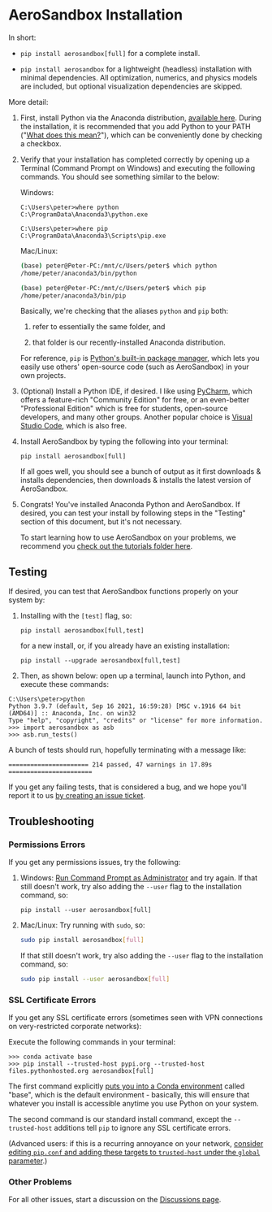 # AeroSandbox Installation

In short:

* `pip install aerosandbox[full]` for a complete install.

* `pip install aerosandbox` for a lightweight (headless) installation with minimal dependencies. All optimization, numerics, and physics models are included, but optional visualization dependencies are skipped.

More detail:

1. First, install Python via the Anaconda distribution, [available here](https://www.anaconda.com/products/individual). During the installation, it is recommended that you add Python to your PATH ("[What does this mean?](https://janelbrandon.medium.com/understanding-the-path-variable-6eae0936e976)"), which can be conveniently done by checking a checkbox.

2. Verify that your installation has completed correctly by opening up a Terminal (Command Prompt on Windows) and executing the following commands. You should see something similar to the below:
	
    Windows:
	
    ```shell
    C:\Users\peter>where python
    C:\ProgramData\Anaconda3\python.exe
	
    C:\Users\peter>where pip
    C:\ProgramData\Anaconda3\Scripts\pip.exe
    ```
	
    Mac/Linux:
	
    ```bash
    (base) peter@Peter-PC:/mnt/c/Users/peter$ which python
    /home/peter/anaconda3/bin/python
	
    (base) peter@Peter-PC:/mnt/c/Users/peter$ which pip
    /home/peter/anaconda3/bin/pip
    ```
	
    Basically, we're checking that the aliases `python` and `pip` both:
	
    1. refer to essentially the same folder, and
	
    2. that folder is our recently-installed Anaconda distribution.

    For reference, `pip` is [Python's built-in package manager](https://realpython.com/lessons/what-is-pip-overview/), which lets you easily use others' open-source code (such as AeroSandbox) in your own projects.

3. (Optional) Install a Python IDE, if desired. I like using [PyCharm](https://www.jetbrains.com/pycharm/), which offers a feature-rich "Community Edition" for free, or an even-better "Professional Edition" which is free for students, open-source developers, and many other groups. Another popular choice is [Visual Studio Code](https://code.visualstudio.com/), which is also free.

4. Install AeroSandbox by typing the following into your terminal:

    ```shell
    pip install aerosandbox[full]
    ```
 
    If all goes well, you should see a bunch of output as it first downloads & installs dependencies, then downloads & installs the latest version of AeroSandbox.

5. Congrats! You've installed Anaconda Python and AeroSandbox. If desired, you can test your install by following steps in the "Testing" section of this document, but it's not necessary. 

   To start learning how to use AeroSandbox on your problems, we recommend you [check out the tutorials folder here](./tutorial/).

## Testing

If desired, you can test that AeroSandbox functions properly on your system by:

1. Installing with the `[test]` flag, so:
   ```shell
   pip install aerosandbox[full,test] 
   ```
   for a new install, or, if you already have an existing installation:
   ```shell
   pip install --upgrade aerosandbox[full,test]
   ```
2. Then, as shown below: open up a terminal, launch into Python, and execute these commands:

```
C:\Users\peter>python
Python 3.9.7 (default, Sep 16 2021, 16:59:28) [MSC v.1916 64 bit (AMD64)] :: Anaconda, Inc. on win32
Type "help", "copyright", "credits" or "license" for more information.
>>> import aerosandbox as asb
>>> asb.run_tests()
```

A bunch of tests should run, hopefully terminating with a message like:

```shell
====================== 214 passed, 47 warnings in 17.89s =======================
```

If you get any failing tests, that is considered a bug, and we hope you'll report it to us [by creating an issue ticket](https://github.com/peterdsharpe/AeroSandbox/issues).

## Troubleshooting

### Permissions Errors

If you get any permissions issues, try the following:

1. Windows: [Run Command Prompt as Administrator](https://www.howtogeek.com/194041/how-to-open-the-command-prompt-as-administrator-in-windows-8.1/) and try again. If that still doesn't work, try also adding the `--user` flag to the installation command, so:
       
    ```shell
    pip install --user aerosandbox[full] 
    ```
2. Mac/Linux: Try running with `sudo`, so:

    ```bash
    sudo pip install aerosandbox[full] 
    ```
   
    If that still doesn't work, try also adding the `--user` flag to the installation command, so:

    ```bash
    sudo pip install --user aerosandbox[full]
    ```

### SSL Certificate Errors

If you get any SSL certificate errors (sometimes seen with VPN connections on very-restricted corporate networks):

Execute the following commands in your terminal:

```shell
>>> conda activate base
>>> pip install --trusted-host pypi.org --trusted-host files.pythonhosted.org aerosandbox[full]
```

The first command explicitly [puts you into a Conda environment](https://docs.conda.io/projects/conda/en/latest/user-guide/getting-started.html) called "base", which is the default environment - basically, this will ensure that whatever you install is accessible anytime you use Python on your system.

The second command is our standard install command, except the `--trusted-host` additions tell `pip` to ignore any SSL certificate errors.

(Advanced users: if this is a recurring annoyance on your network, [consider editing `pip.conf` and adding these targets to `trusted-host` under the `global` parameter](https://stackoverflow.com/questions/59287824/specifying-multiple-trusted-hosts-in-pip-conf).)

### Other Problems

For all other issues, start a discussion on the [Discussions page](https://github.com/peterdsharpe/AeroSandbox/discussions).